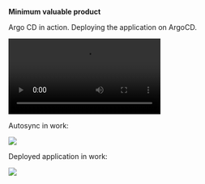 **Minimum valuable product**

Argo CD in action. Deploying the application on ArgoCD.

![](../src/video/app-deploy.mp4)

Autosync in work:

![](../src/gif/autosync.gif)

Deployed application in work:

![](../src/gif/app-in-work.gif)